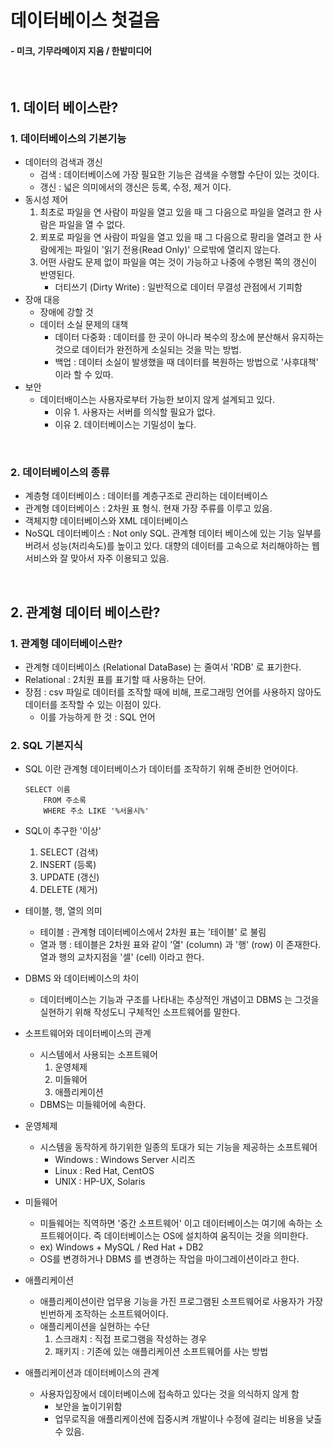 # 데이터베이스 첫걸음 
#### - 미크, 기무라메이지 지음 / 한밭미디어

<br/>

## 1. 데이터 베이스란? 

### 1. 데이터베이스의 기본기능
- 데이터의 검색과 갱신 
    - 검색 :  데이터베이스에 가장 필요한 기능은 검색을 수행할 수단이 있는 것이다.
    - 갱신 : 넓은 의미에서의 갱신은 등록, 수정, 제거 이다.
- 동시성 제어
    1. 최초로 파일을 연 사람이 파일을 열고 있을 때 그 다음으로 파일을 열려고 한 사람은 파일을 열 수 없다.
    2. 푀포로 파일을 연 사람이 파일을 열고 있을 때 그 다음으로 팡리을 열려고 한 사람에게는 파일이 '읽기 전용(Read Only)' 으로밖에 열리지 않는다.
    3. 어떤 사람도 문제 없이 파일을 여는 것이 가능하고 나중에 수행된 쪽의 갱신이 반영된다.
         - 더티쓰기 (Dirty Write) : 일반적으로 데이터 무결성 관점에서 기피함
- 장애 대응
    - 장애에 강할 것
    - 데이터 소실 문제의 대책 
        - 데이터 다중화 : 데이터를 한 곳이 아니라 복수의 장소에 분산해서 유지하는 것으로 데이터가 완전하게 소실되는 것을 막는 방법.
        - 백업 : 데이터 소실이 발생했을 때 데이터를 복원하는 방법으로 '사후대책' 이라 할 수 있따.
- 보안 
    - 데이터배이스는 사용자로부터 가능한 보이지 않게 설계되고 있다.
        - 이유 1. 사용자는 서버를 의식할 필요가 없다.
        - 이유 2. 데이터베이스는 기밀성이 높다.

<br/>

### 2. 데이터베이스의 종류
- 계층형 데이터베이스 : 데이터를 계층구조로 관리하는 데이터베이스
- 관계형 데이터베이스 : 2차원 표 형식. 현재 가장 주류를 이루고 있음.
- 객체지향 데이터베이스와 XML 데이터베이스
- NoSQL 데이터베이스 : Not only SQL. 관계형 데이터 베이스에 있는 기능 일부를 버려서 성능(처리속도)를 높이고 있다. 대향의 데이터를 고속으로 처리해야하는 웹 서비스와 잘 맞아서 자주 이용되고 있음.

<br/>

## 2. 관계형 데이터 베이스란?

### 1. 관계형 데이터베이스란?
- 관계형 데이터베이스 (Relational DataBase) 는 줄여서 'RDB' 로 표기한다. 
- Relational : 2치원 표를 표기할 때 사용하는 단어.
- 장점 : csv 파일로 데이터를 조작할 때에 비해, 프로그래밍 언어를 사용하지 않아도 데이터를 조작할 수 있는 이점이 있다.
    - 이를 가능하게 한 것 : SQL 언어

### 2. SQL 기본지식
- SQL 이란 관계형 데이터베이스가 데이터를 조작하기 위해 준비한 언어이다.
    ```
    SELECT 이름
        FROM 주소록
        WHERE 주소 LIKE '%서울시%'
    ```

- SQL이 추구한 '이상'
    1. SELECT (검색)
    2. INSERT (등록)
    3. UPDATE (갱신)
    4. DELETE (제거)
- 테이블, 행, 열의 의미
    - 테이블 : 관계형 데이터베이스에서 2차원 표는 '테이블' 로 불림
    - 열과 행 : 테이블은 2차원 표와 같이 '열' (column) 과 '행' (row) 이 존재한다. 열과 행의 교차지점을 '셀' (cell) 이라고 한다.
- DBMS 와 데이터베이스의 차이
    - 데이터베이스는 기능과 구조를 나타내는 추상적인 개념이고 DBMS 는 그것을 실현하기 위해 작성도니 구체적인 소프트웨어를 말한다.
- 소프트웨어와 데이터베이스의 관계
    - 시스템에서 사용되는 소프트웨어
        1. 운영체제
        2. 미들웨어 
        3. 애플리케이션
    - DBMS는 미들웨어에 속한다.
- 운영체제 
    - 시스템을 동작하게 하기위한 일종의 토대가 되는 기능을 제공하는 소프트웨어
        - Windows : Windows Server 시리즈
        - Linux : Red Hat, CentOS
        - UNIX : HP-UX, Solaris
- 미들웨어
    - 미들웨어는 직역하면 '중간 소프트웨어' 이고 데이터베이스는 여기에 속하는 소프트웨어이다. 즉 데이터베이스는 OS에 설치하여 움직이는 것을 의미한다.
    - ex) Windows + MySQL / Red Hat + DB2
    - OS를 변경하거나 DBMS 를 변경하는 작업을 마이그레이션이라고 한다.
- 애플리케이션
    - 애플리케이션이란 업무용 기능을 가진 프로그램된 소프트웨어로 사용자가 가장 빈번하게 조작하는 소프트웨어이다. 
    - 애플리케이션을 실현하는 수단
        1. 스크래치 : 직접 프로그램을 작성하는 경우
        2. 패키지 : 기존에 있는 애플리케이션 소프트웨어를 사는 방법
- 애플리케이션과 데이터베이스의 관계
    - 사용자입장에서 데이터베이스에 접속하고 있다는 것을 의식하지 않게 함
        - 보안을 높이기위함
        - 업무로직을 애플리케이션에 집중시켜 개발이나 수정에 걸리는 비용을 낮출수 있음.

 